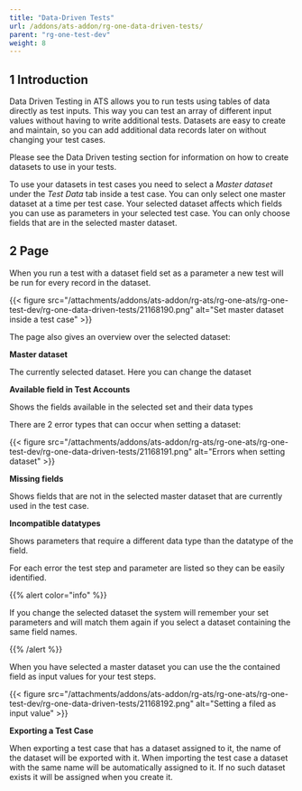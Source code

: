 ```yaml
---
title: "Data-Driven Tests"
url: /addons/ats-addon/rg-one-data-driven-tests/
parent: "rg-one-test-dev"
weight: 8
---
```


## 1 Introduction

Data Driven Testing in ATS allows you to run tests using tables of data directly as test inputs. This way you can test an array of different input values without having to write additional tests. Datasets are easy to create and maintain, so you can add additional data records later on without changing your test cases.

Please see the Data Driven testing section for information on how to create datasets to use in your tests.

To use your datasets in test cases you need to select a _Master dataset_ under the _Test Data_ tab inside a test case. You can only select one master dataset at a time per test case. Your selected dataset affects which fields you can use as parameters in your selected test case. You can only choose fields that are in the selected master dataset.

## 2 Page

When you run a test with a dataset field set as a parameter a new test will be run for every record in the dataset.

{{< figure src="/attachments/addons/ats-addon/rg-ats/rg-one-ats/rg-one-test-dev/rg-one-data-driven-tests/21168190.png" alt="Set master dataset inside a test case" >}}

The page also gives an overview over the selected dataset:

**Master dataset**

The currently selected dataset. Here you can change the dataset

**Available field in Test Accounts**

Shows the fields available in the selected set and their data types

There are 2 error types that can occur when setting a dataset:

{{< figure src="/attachments/addons/ats-addon/rg-ats/rg-one-ats/rg-one-test-dev/rg-one-data-driven-tests/21168191.png" alt="Errors when setting dataset" >}}

**Missing fields**

Shows fields that are not in the selected master dataset that are currently used in the test case.

**Incompatible datatypes**

Shows parameters that require a different data type than the datatype of the field.

For each error the test step and parameter are listed so they can be easily identified.

{{% alert color="info" %}}

If you change the selected dataset the system will remember your set parameters and will match them again if you select a dataset containing the same field names.

{{% /alert %}}

When you have selected a master dataset you can use the the contained field as input values for your test steps.

{{< figure src="/attachments/addons/ats-addon/rg-ats/rg-one-ats/rg-one-test-dev/rg-one-data-driven-tests/21168192.png" alt="Setting a filed as input value" >}}

**Exporting a Test Case**

When exporting a test case that has a dataset assigned to it, the name of the dataset will be exported with it. When importing the test case a dataset with the same name will be automatically assigned to it. If no such dataset exists it will be assigned when you create it.
